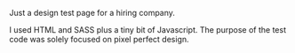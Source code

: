 Just a design test page for a hiring company.

I used HTML and SASS plus a tiny bit of Javascript. The purpose of the test code was solely focused on pixel perfect design.
